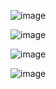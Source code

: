 ![image](https://user-images.githubusercontent.com/91359308/177276580-33f1d8ee-b655-4801-abed-fc6e64c438ba.png)

![image](https://user-images.githubusercontent.com/91359308/177277861-d1344a8b-3d6a-4338-8f24-f9c8bf904c68.png)

![image](https://user-images.githubusercontent.com/91359308/177277930-5a7d5b4b-ea0f-49b0-a12f-05066214b18c.png)

![image](https://user-images.githubusercontent.com/91359308/177278139-972b02b7-2e64-4120-a21b-392a7860cdfe.png)

